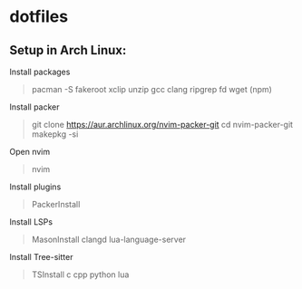 # dotfiles

## Setup in Arch Linux:
Install packages
> pacman -S fakeroot xclip unzip gcc clang ripgrep fd wget (npm)

Install packer
> git clone https://aur.archlinux.org/nvim-packer-git
> cd nvim-packer-git
> makepkg -si

Open nvim
> nvim

Install plugins
> PackerInstall

Install LSPs
> MasonInstall clangd lua-language-server

Install Tree-sitter
> TSInstall c cpp python lua